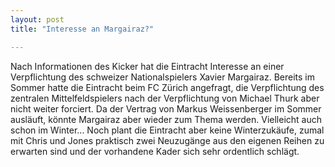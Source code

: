 ```yaml
---
layout: post
title: "Interesse an Margairaz?"

---
```


Nach Informationen des Kicker hat die Eintracht Interesse an einer Verpflichtung des schweizer Nationalspielers Xavier Margairaz. Bereits im Sommer hatte die Eintracht beim FC Zürich angefragt, die Verpflichtung des zentralen Mittelfeldspielers nach der Verpflichtung von Michael Thurk aber nicht weiter forciert. Da der Vertrag von Markus Weissenberger im Sommer ausläuft, könnte Margairaz aber wieder zum Thema werden. Vielleicht auch schon im Winter... Noch plant die Eintracht aber keine Winterzukäufe, zumal mit Chris und Jones praktisch zwei Neuzugänge aus den eigenen Reihen zu erwarten sind und der vorhandene Kader sich sehr ordentlich schlägt.


